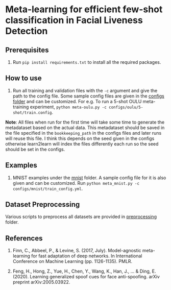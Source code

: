 # Meta-learning for efficient few-shot classification in Facial Liveness Detection

## Prerequisites

1. Run `pip install requirements.txt` to install all the required packages.

## How to use

1. Run all training and validation files with the `-c` argument and give the path to the config file. 
Some sample config files are given in the [configs folder](/configs) and can be customized.
For e.g. To run a 5-shot OULU meta-training experiment, `python meta-oulu.py -c configs/oulu/5-shot/train.config`.

**Note**: All files when run for the first time will take some time to generate the metadataset based on the actual data.
This metadataset should be saved in the file specified in the `bookkeeping_path` in the configs files and later runs will reuse this file.
I think this depends on the seed given in the configs otherwise learn2learn will index the files differently each run so the seed should be set in the configs.

## Examples

1. MNIST examples under the [mnist](/examples/mnist) folder. A sample config file for it is also given and can be customized.
Run `python meta_mnist.py -c configs/mnist/train_config.yml`.

## Dataset Preprocessing

Various scripts to preprocess all datasets are provided in [preprocessing](/preprocessing) folder.

## References

1. Finn, C., Abbeel, P., & Levine, S. (2017, July). Model-agnostic meta-learning for fast adaptation of deep networks. 
In International Conference on Machine Learning (pp. 1126-1135). PMLR.

2. Feng, H., Hong, Z., Yue, H., Chen, Y., Wang, K., Han, J., ... & Ding, E. (2020). 
Learning generalized spoof cues for face anti-spoofing. arXiv preprint arXiv:2005.03922.

